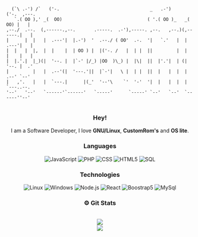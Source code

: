 ```

  (`\ .-') /`   ('-.                                  _   .-')       ('-.  ,---.
   `.( OO ),' _(  OO)                                ( '.( OO )_   _(  OO) |   |
,--./  .--.  (,------.,--.       .-----.  .-'),-----. ,--.   ,--.)(,------.|   |
|      |  |   |  .---'|  |.-')  '  .--./ ( OO'  .-.  '|   `.'   |  |  .---'|   |
|  |   |  |,  |  |    |  | OO ) |  |('-. /   |  | |  ||         |  |  |    |   |
|  |.'.|  |_)(|  '--. |  |`-' |/_) |OO  )\_) |  |\|  ||  |'.'|  | (|  '--. |  .'
|         |   |  .--'(|  '---.'||  |`-'|   \ |  | |  ||  |   |  |  |  .--' `--'
|   ,'.   |   |  `---.|      |(_'  '--'\    `'  '-'  '|  |   |  |  |  `---..--.
'--'   '--'   `------'`------'   `-----'      `-----' `--'   `--'  `------''--'


```

<div align="center">
<h3 align="center">Hey!</h3>

I am a Software Developer, I love **GNU/Linux**, **CustomRom's** and **OS lite**.

<h3 align="center">Languages</h3>

![JavaScript](https://img.shields.io/badge/-JavaScript-000?&logo=JavaScript&color=grey)
![PHP](https://img.shields.io/badge/-PHP-000?&logo=PHP&color=grey)
![CSS](https://img.shields.io/badge/-CSS-000?&logo=CSS3&color=grey)
![HTML5](https://img.shields.io/badge/-HTML5-000?&logo=HTML5&color=grey)
![SQL](https://img.shields.io/badge/-SQL-000?&logo=MySQL&color=grey)

<h3 align="center">Technologies</h3>

![Linux](https://img.shields.io/badge/-Linux-000?&logo=Linux&color=grey)
![Windows](https://img.shields.io/badge/-Windows-000?&logo=Windows&color=grey)
![Node.js](https://img.shields.io/badge/-Node.js-000?&logo=node.js&color=grey)
![React](https://img.shields.io/badge/-React-000?&logo=React&color=grey)
![Boostrap5](https://img.shields.io/badge/-Boostrap-000?&logo=bootstrap&color=grey)
![MySql](https://img.shields.io/badge/-MySql-000?&logo=MySql&color=grey)

  </div>
  <div align="center">
	<h3 align="center">⚙️ Git Stats</h3>
	<br>
	<img src="https://gh-readme-profile.vercel.app/api?username=devaspepito&bg_color=151515&title_color=8da3b9&text_color=bfb6b6&icon_color=8b5f95&border_color=607e9a&stroke_color=bfb6b6&username_color=da9697" />
  <br>
  <img src="https://github-readme-stats.vercel.app/api/top-langs/?username=devaspepito&layout=compact&show_icons=true&bg_color=151515&border_radius=8&title_color=8da3b9&icon_color=81959F&text_color=81959F&border_color=607e9a&langs_count=5&card_width=420px" />
</div>
